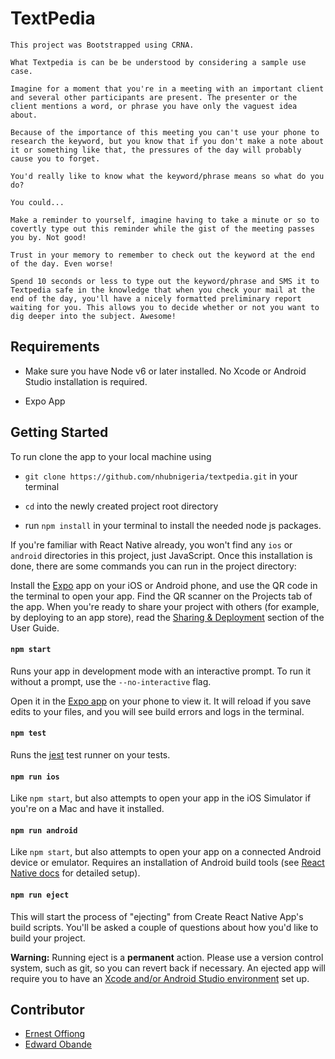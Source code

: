 # TextPedia

    This project was Bootstrapped using CRNA.

    What Textpedia is can be be understood by considering a sample use case.

    Imagine for a moment that you're in a meeting with an important client and several other participants are present. The presenter or the client mentions a word, or phrase you have only the vaguest idea about.

    Because of the importance of this meeting you can't use your phone to research the keyword, but you know that if you don't make a note about it or something like that, the pressures of the day will probably cause you to forget.

    You'd really like to know what the keyword/phrase means so what do you do?

    You could...

    Make a reminder to yourself, imagine having to take a minute or so to covertly type out this reminder while the gist of the meeting passes you by. Not good!

    Trust in your memory to remember to check out the keyword at the end of the day. Even worse!

    Spend 10 seconds or less to type out the keyword/phrase and SMS it to Textpedia safe in the knowledge that when you check your mail at the end of the day, you'll have a nicely formatted preliminary report waiting for you. This allows you to decide whether or not you want to dig deeper into the subject. Awesome!

## Requirements 


* Make sure you have Node v6 or later installed. No Xcode or Android Studio installation is required.

* Expo App 

## Getting Started

To run clone the app to your local machine using 

* `git clone https://github.com/nhubnigeria/textpedia.git` in your terminal

* `cd` into the newly created project root directory

* run `npm install`  in your terminal to install the needed node js packages.

If you're familiar with React Native already, you won't find any `ios` or `android` directories in this project, just JavaScript. Once this installation is done, there are some commands you can run in the project directory:

Install the [Expo](https://expo.io) app on your iOS or Android phone, and use the QR code in the terminal to open your app. Find the QR scanner on the Projects tab of the app. When you're ready to share your project with others (for example, by deploying to an app store), read the [Sharing & Deployment](https://github.com/react-community/create-react-native-app/blob/master/react-native-scripts/template/README.md#sharing-and-deployment) section of the User Guide.

#### `npm start`

Runs your app in development mode with an interactive prompt. To run it without a prompt, use the `--no-interactive` flag.

Open it in the [Expo app](https://expo.io) on your phone to view it. It will reload if you save edits to your files, and you will see build errors and logs in the terminal.

#### `npm test`

Runs the [jest](https://github.com/facebook/jest) test runner on your tests.

#### `npm run ios`

Like `npm start`, but also attempts to open your app in the iOS Simulator if you're on a Mac and have it installed.

#### `npm run android`

Like `npm start`, but also attempts to open your app on a connected Android device or emulator. Requires an installation of Android build tools (see [React Native docs](https://facebook.github.io/react-native/docs/getting-started.html) for detailed setup).

#### `npm run eject`

This will start the process of "ejecting" from Create React Native App's build scripts. You'll be asked a couple of questions about how you'd like to build your project.

**Warning:** Running eject is a **permanent** action. Please use a version control system, such as git, so you can revert back if necessary. An ejected app will require you to have an [Xcode and/or Android Studio environment](https://facebook.github.io/react-native/docs/getting-started.html) set up.


## Contributor
- [Ernest Offiong](https://github.com/ernoff)
- [Edward Obande](https://github.com/obie3)
